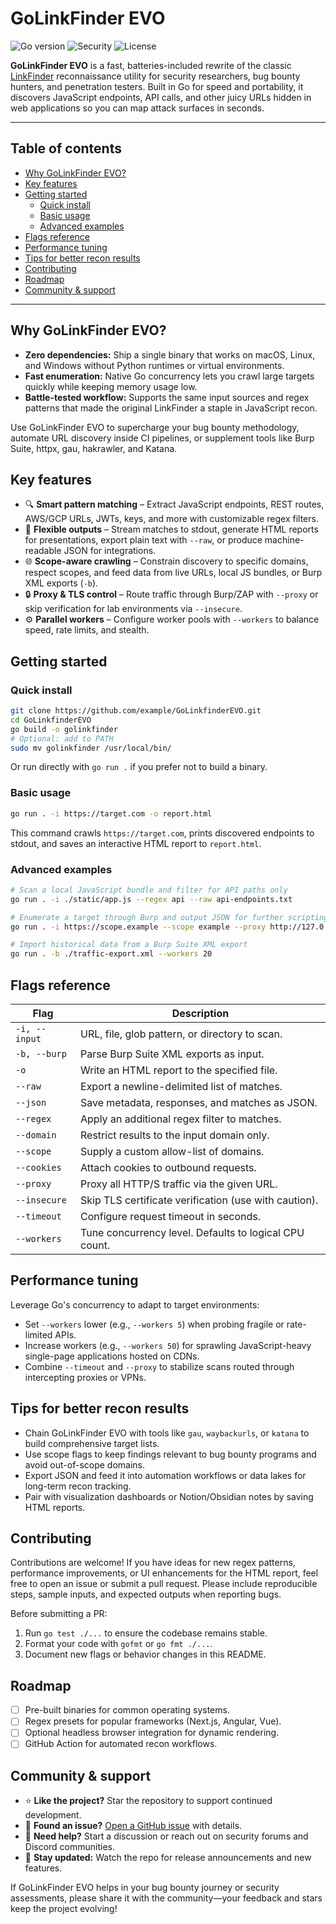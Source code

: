 # GoLinkFinder EVO

![Go version](https://img.shields.io/badge/Go-1.21+-00ADD8?logo=go&logoColor=white) ![Security](https://img.shields.io/badge/focus-application%20security-red) ![License](https://img.shields.io/badge/license-MIT-green)

**GoLinkFinder EVO** is a fast, batteries-included rewrite of the classic [LinkFinder](https://github.com/GerbenJavado/LinkFinder) reconnaissance utility for security researchers, bug bounty hunters, and penetration testers. Built in Go for speed and portability, it discovers JavaScript endpoints, API calls, and other juicy URLs hidden in web applications so you can map attack surfaces in seconds.

---

## Table of contents

- [Why GoLinkFinder EVO?](#why-golinkfinder-evo)
- [Key features](#key-features)
- [Getting started](#getting-started)
  - [Quick install](#quick-install)
  - [Basic usage](#basic-usage)
  - [Advanced examples](#advanced-examples)
- [Flags reference](#flags-reference)
- [Performance tuning](#performance-tuning)
- [Tips for better recon results](#tips-for-better-recon-results)
- [Contributing](#contributing)
- [Roadmap](#roadmap)
- [Community & support](#community--support)

---

## Why GoLinkFinder EVO?

* **Zero dependencies:** Ship a single binary that works on macOS, Linux, and Windows without Python runtimes or virtual environments.
* **Fast enumeration:** Native Go concurrency lets you crawl large targets quickly while keeping memory usage low.
* **Battle-tested workflow:** Supports the same input sources and regex patterns that made the original LinkFinder a staple in JavaScript recon.

Use GoLinkFinder EVO to supercharge your bug bounty methodology, automate URL discovery inside CI pipelines, or supplement tools like Burp Suite, httpx, gau, hakrawler, and Katana.

## Key features

- 🔍 **Smart pattern matching** – Extract JavaScript endpoints, REST routes, AWS/GCP URLs, JWTs, keys, and more with customizable regex filters.
- 📄 **Flexible outputs** – Stream matches to stdout, generate HTML reports for presentations, export plain text with `--raw`, or produce machine-readable JSON for integrations.
- 🌐 **Scope-aware crawling** – Constrain discovery to specific domains, respect scopes, and feed data from live URLs, local JS bundles, or Burp XML exports (`-b`).
- 🔒 **Proxy & TLS control** – Route traffic through Burp/ZAP with `--proxy` or skip verification for lab environments via `--insecure`.
- ⚙️ **Parallel workers** – Configure worker pools with `--workers` to balance speed, rate limits, and stealth.

## Getting started

### Quick install

```bash
git clone https://github.com/example/GoLinkfinderEVO.git
cd GoLinkfinderEVO
go build -o golinkfinder
# Optional: add to PATH
sudo mv golinkfinder /usr/local/bin/
```

Or run directly with `go run .` if you prefer not to build a binary.

### Basic usage

```bash
go run . -i https://target.com -o report.html
```

This command crawls `https://target.com`, prints discovered endpoints to stdout, and saves an interactive HTML report to `report.html`.

### Advanced examples

```bash
# Scan a local JavaScript bundle and filter for API paths only
go run . -i ./static/app.js --regex api --raw api-endpoints.txt

# Enumerate a target through Burp and output JSON for further scripting
go run . -i https://scope.example --scope example --proxy http://127.0.0.1:8080 --json findings.json

# Import historical data from a Burp Suite XML export
go run . -b ./traffic-export.xml --workers 20
```

## Flags reference

| Flag | Description |
| ---- | ----------- |
| `-i, --input` | URL, file, glob pattern, or directory to scan. |
| `-b, --burp` | Parse Burp Suite XML exports as input. |
| `-o` | Write an HTML report to the specified file. |
| `--raw` | Export a newline-delimited list of matches. |
| `--json` | Save metadata, responses, and matches as JSON. |
| `--regex` | Apply an additional regex filter to matches. |
| `--domain` | Restrict results to the input domain only. |
| `--scope` | Supply a custom allow-list of domains. |
| `--cookies` | Attach cookies to outbound requests. |
| `--proxy` | Proxy all HTTP/S traffic via the given URL. |
| `--insecure` | Skip TLS certificate verification (use with caution). |
| `--timeout` | Configure request timeout in seconds. |
| `--workers` | Tune concurrency level. Defaults to logical CPU count. |

## Performance tuning

Leverage Go's concurrency to adapt to target environments:

- Set `--workers` lower (e.g., `--workers 5`) when probing fragile or rate-limited APIs.
- Increase workers (e.g., `--workers 50`) for sprawling JavaScript-heavy single-page applications hosted on CDNs.
- Combine `--timeout` and `--proxy` to stabilize scans routed through intercepting proxies or VPNs.

## Tips for better recon results

- Chain GoLinkFinder EVO with tools like `gau`, `waybackurls`, or `katana` to build comprehensive target lists.
- Use scope flags to keep findings relevant to bug bounty programs and avoid out-of-scope domains.
- Export JSON and feed it into automation workflows or data lakes for long-term recon tracking.
- Pair with visualization dashboards or Notion/Obsidian notes by saving HTML reports.

## Contributing

Contributions are welcome! If you have ideas for new regex patterns, performance improvements, or UI enhancements for the HTML report, feel free to open an issue or submit a pull request. Please include reproducible steps, sample inputs, and expected outputs when reporting bugs.

Before submitting a PR:

1. Run `go test ./...` to ensure the codebase remains stable.
2. Format your code with `gofmt` or `go fmt ./...`.
3. Document new flags or behavior changes in this README.

## Roadmap

- [ ] Pre-built binaries for common operating systems.
- [ ] Regex presets for popular frameworks (Next.js, Angular, Vue).
- [ ] Optional headless browser integration for dynamic rendering.
- [ ] GitHub Action for automated recon workflows.

## Community & support

- ⭐ **Like the project?** Star the repository to support continued development.
- 🐛 **Found an issue?** [Open a GitHub issue](https://github.com/example/GoLinkfinderEVO/issues) with details.
- 💬 **Need help?** Start a discussion or reach out on security forums and Discord communities.
- 📰 **Stay updated:** Watch the repo for release announcements and new features.

If GoLinkFinder EVO helps in your bug bounty journey or security assessments, please share it with the community—your feedback and stars keep the project evolving!
